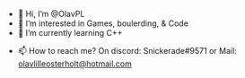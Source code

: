 - 👋 Hi, I’m @OlavPL
- 👀 I’m interested in Games, boulerding, & Code
- 🌱 I’m currently learning C++
<!-- - 💞️ I’m looking to collaborate on ... -->
- 📫 How to reach me? On discord: Snickerade#9571 or Mail: olavlilleosterholt@hotmail.com

<!---
Snickerade/Snickerade is a ✨ special ✨ repository because its `README.md` (this file) appears on your GitHub profile.
You can click the Preview link to take a look at your changes.
--->
